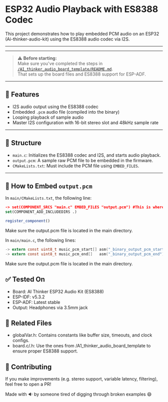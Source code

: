 # ESP32 Audio Playback with ES8388 Codec

This project demonstrates how to play embedded PCM audio on an ESP32 (Ai-thinker-audio-kit) using the ES8388 audio codec via I2S.

---

---

> ⚠️ **Before starting:**  
> Make sure you've completed the steps in  
> [`/AI_thinker_audio_board_template/README.md`](../README.md).  
> That sets up the board files and ES8388 support for ESP-ADF.

---

## 🧠 Features

- I2S audio output using the ES8388 codec
- Embedded `.pcm` audio file (compiled into the binary)
- Looping playback of sample audio
- Master I2S configuration with 16-bit stereo slot and 48kHz sample rate

---

## 📁 Structure

- `main.c`: Initializes the ES8388 codec and I2S, and starts audio playback.
- `output.pcm`: A sample raw PCM file to be embedded in the firmware.
- `CMakeLists.txt`: Must include the PCM file using `EMBED_FILES`.

---

## 🔧 How to Embed `output.pcm`

In `main/CMakeLists.txt`, the following line:

```cmake
-> set(COMPONENT_SRCS "main.c" EMBED_FILES "output.pcm") #This is where we include the pcm file
set(COMPONENT_ADD_INCLUDEDIRS .)

register_component()
```
Make sure the output.pcm file is located in the main directory.

In `main/main.c`, the following lines:
```C
-> extern const uint8_t music_pcm_start[] asm("_binary_output_pcm_start"); //Grabs the pcm file
-> extern const uint8_t music_pcm_end[]   asm("_binary_output_pcm_end"); //Grabs the pcm file
```
Make sure the output.pcm file is located in the main directory.

## ✅ Tested On
* Board: AI Thinker ESP32 Audio Kit (ES8388)
* ESP-IDF: v5.3.2
* ESP-ADF: Latest stable
* Output: Headphones via 3.5mm jack

## 🧩 Related Files
* globalVar.h: Contains constants like buffer size, timeouts, and clock configs.
* board.c/.h: Use the ones from /A1_thinker_audio_board_template to ensure proper ES8388 support.

## 🙌 Contributing
If you make improvements (e.g. stereo support, variable latency, filtering), feel free to open a PR!

Made with 🔉 by someone tired of digging through broken examples 😄
